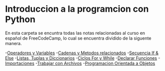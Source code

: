 # Introduccion a la programcion con Python

En esta carpeta se encuntra todas las notas relacionadas al curso en español de FreeCodeCamp, lo cual se encuentra
dividido de la siguente manera.

-[Operadores y Variables](./Operadores%20_Variables.py)
-[Cadenas y Metodos relacionados](./Cadenas%20_%20Metodos.py)
-[Secuencia If & Else](./If-Else.py)
-[Listas, Tuplas y Diccionarios](./Listas_Tuplas_Diccionarios.py)
-[Ciclos For y While](./Ciclo_For-While.py)
-[Declarar Funciones](./Funciones.py)
-[Importaciones](./Importaciones.py)
-[Trabajar con Archivos](./Archivos.py)
-[Programacion Orientada a Objetos](./POO.py)
